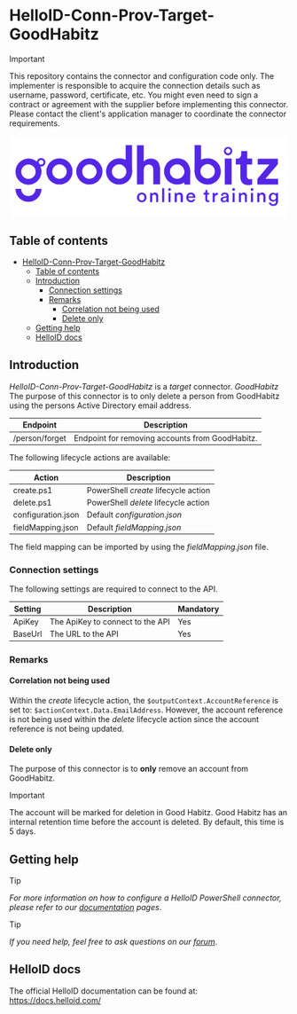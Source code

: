 
# HelloID-Conn-Prov-Target-GoodHabitz

> [!IMPORTANT]
> This repository contains the connector and configuration code only. The implementer is responsible to acquire the connection details such as username, password, certificate, etc. You might even need to sign a contract or agreement with the supplier before implementing this connector. Please contact the client's application manager to coordinate the connector requirements.

<p align="center">
  <img src="https://github.com/Tools4everBV/HelloID-Conn-Prov-Target-GoodHabitz/blob/main/Logo.png?raw=true">
</p>

## Table of contents

- [HelloID-Conn-Prov-Target-GoodHabitz](#helloid-conn-prov-target-goodhabitz)
  - [Table of contents](#table-of-contents)
  - [Introduction](#introduction)
    - [Connection settings](#connection-settings)
    - [Remarks](#remarks)
      - [Correlation not being used](#correlation-not-being-used)
      - [Delete only](#delete-only)
  - [Getting help](#getting-help)
  - [HelloID docs](#helloid-docs)

## Introduction

_HelloID-Conn-Prov-Target-GoodHabitz_ is a _target_ connector. _GoodHabitz_ The purpose of this connector is to only delete a person from GoodHabitz using the persons Active Directory email address.

| Endpoint       | Description                                     |
| -------------- | ----------------------------------------------- |
| /person/forget | Endpoint for removing accounts from GoodHabitz. |

The following lifecycle actions are available:

| Action             | Description                          |
| ------------------ | ------------------------------------ |
| create.ps1         | PowerShell _create_ lifecycle action |
| delete.ps1         | PowerShell _delete_ lifecycle action |
| configuration.json | Default _configuration.json_         |
| fieldMapping.json  | Default _fieldMapping.json_          |

The field mapping can be imported by using the _fieldMapping.json_ file.

### Connection settings

The following settings are required to connect to the API.

| Setting | Description                      | Mandatory |
| ------- | -------------------------------- | --------- |
| ApiKey  | The ApiKey to connect to the API | Yes       |
| BaseUrl | The URL to the API               | Yes       |

### Remarks

#### Correlation not being used

Within the _create_ lifecycle action, the `$outputContext.AccountReference` is set to: `$actionContext.Data.EmailAddress`. However, the account reference is not being used within the _delete_ lifecycle action since the account reference is not being updated.

#### Delete only

The purpose of this connector is to __only__ remove an account from GoodHabitz.

> [!IMPORTANT]
> The account will be marked for deletion in Good Habitz. Good Habitz has an internal retention time before the account is deleted. By default, this time is 5 days.

## Getting help

> [!TIP]
> _For more information on how to configure a HelloID PowerShell connector, please refer to our [documentation](https://docs.helloid.com/en/provisioning/target-systems/powershell-v2-target-systems.html) pages_.

> [!TIP]
>  _If you need help, feel free to ask questions on our [forum](https://forum.helloid.com)_.

## HelloID docs

The official HelloID documentation can be found at: https://docs.helloid.com/
